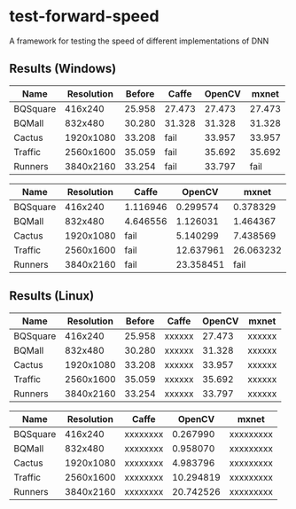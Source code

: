 # test-forward-speed
A framework for testing the speed of different implementations of DNN

Results (Windows)
-------
| Name     | Resolution | Before | Caffe  | OpenCV | mxnet  |
|----------|------------|--------|--------|--------|--------|
| BQSquare | 416x240    | 25.958 | 27.473 | 27.473 | 27.473 |
| BQMall   | 832x480    | 30.280 | 31.328 | 31.328 | 31.328 |
| Cactus   | 1920x1080  | 33.208 | fail   | 33.957 | 33.957 |
| Traffic  | 2560x1600  | 35.059 | fail   | 35.692 | 35.692 |
| Runners  | 3840x2160  | 33.254 | fail   | 33.797 | fail   |

| Name     | Resolution | Caffe    | OpenCV    | mxnet     |
|----------|------------|----------|-----------|-----------|
| BQSquare | 416x240    | 1.116946 | 0.299574  | 0.378329  |
| BQMall   | 832x480    | 4.646556 | 1.126031  | 1.464367  |
| Cactus   | 1920x1080  | fail     | 5.140299  | 7.438569  |
| Traffic  | 2560x1600  | fail     | 12.637961 | 26.063232 |
| Runners  | 3840x2160  | fail     | 23.358451 | fail      |

Results (Linux)
-------
| Name     | Resolution | Before | Caffe  | OpenCV | mxnet  |
|----------|------------|--------|--------|--------|--------|
| BQSquare | 416x240    | 25.958 | xxxxxx | 27.473 | xxxxxx |
| BQMall   | 832x480    | 30.280 | xxxxxx | 31.328 | xxxxxx |
| Cactus   | 1920x1080  | 33.208 | xxxxxx | 33.957 | xxxxxx |
| Traffic  | 2560x1600  | 35.059 | xxxxxx | 35.692 | xxxxxx |
| Runners  | 3840x2160  | 33.254 | xxxxxx | 33.797 | xxxxxx |

| Name     | Resolution | Caffe    | OpenCV    | mxnet     |
|----------|------------|----------|-----------|-----------|
| BQSquare | 416x240    | xxxxxxxx | 0.267990  | xxxxxxxxx |
| BQMall   | 832x480    | xxxxxxxx | 0.958070  | xxxxxxxxx |
| Cactus   | 1920x1080  | xxxxxxxx | 4.983796  | xxxxxxxxx |
| Traffic  | 2560x1600  | xxxxxxxx | 10.294819 | xxxxxxxxx |
| Runners  | 3840x2160  | xxxxxxxx | 20.742526 | xxxxxxxxx |
